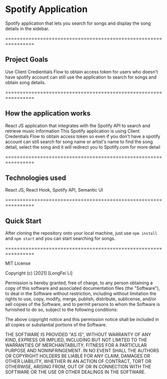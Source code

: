 # Spotify Application

Spotify application that lets you search for songs and display the song details in the sidebar.

================================================================

## Project Goals

Use Client Credientials Flow to obtain access token for users who doesn't have spotify account
can still use the application to search for songs and obtain song details.

================================================================

## How the application works

React JS application that integrates with the Spotify API to search and retrieve music information
This Spotify application is using Client Credentials Flow to obtain access token
so even if you don't have a spotify account can still search for song name or artist's name to find the song detail, select the song and it will redirect you to Spotify.com for more detail

================================================================

## Technologies used

React JS, React Hook, Spotify API, Semantic UI

================================================================

## Quick Start

After cloning the repository onto your local machine, just use `npm install` and `npm start` and you can start searching for songs.

================================================================

MIT License

Copyright (c) [2021] [LongFei Li]

Permission is hereby granted, free of charge, to any person obtaining a copy
of this software and associated documentation files (the "Software"), to deal
in the Software without restriction, including without limitation the rights
to use, copy, modify, merge, publish, distribute, sublicense, and/or sell
copies of the Software, and to permit persons to whom the Software is
furnished to do so, subject to the following conditions:

The above copyright notice and this permission notice shall be included in all
copies or substantial portions of the Software.

THE SOFTWARE IS PROVIDED "AS IS", WITHOUT WARRANTY OF ANY KIND, EXPRESS OR
IMPLIED, INCLUDING BUT NOT LIMITED TO THE WARRANTIES OF MERCHANTABILITY,
FITNESS FOR A PARTICULAR PURPOSE AND NONINFRINGEMENT. IN NO EVENT SHALL THE
AUTHORS OR COPYRIGHT HOLDERS BE LIABLE FOR ANY CLAIM, DAMAGES OR OTHER
LIABILITY, WHETHER IN AN ACTION OF CONTRACT, TORT OR OTHERWISE, ARISING FROM,
OUT OF OR IN CONNECTION WITH THE SOFTWARE OR THE USE OR OTHER DEALINGS IN THE
SOFTWARE.
